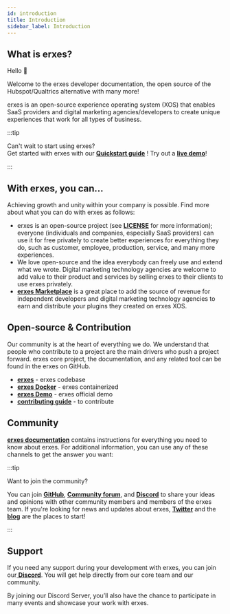 ```yaml
---
id: introduction
title: Introduction
sidebar_label: Introduction
---
```


## What is erxes?

Hello 👋

Welcome to the erxes developer documentation, the open source of the Hubspot/Qualtrics alternative with many more!

erxes is an open-source experience operating system (XOS) that enables SaaS providers and digital marketing agencies/developers to create unique experiences that work for all types of business.

:::tip

Can't wait to start using erxes?  
Get started with erxes with our <a href="https://www.erxes.org/introduction/introduction/" >**Quickstart guide**</a> ! Try out a <a href="https://xosdemo.erxes.io/" target="_blank">**live demo**</a>!

:::

## With erxes, you can...

Achieving growth and unity within your company is possible. Find more about what you can do with erxes as follows:

- erxes is an open-source project (see <a href="https://github.com/erxes/erxes/blob/master/LICENSE.md" target="_blank">**LICENSE**</a> for more information); everyone (individuals and companies, especially SaaS providers) can use it for free privately to create better experiences for everything they do, such as customer, employee, production, service, and many more experiences.
- We love open-source and the idea everybody can freely use and extend what we wrote. Digital marketing technology agencies are welcome to add value to their product and services by selling erxes to their clients to use erxes privately.
- **<a href="https://erxes.io/marketplace" target="_blank">erxes Marketplace</a>** is a great place to add the source of revenue for independent developers and digital marketing technology agencies to earn and distribute your plugins they created on erxes XOS.

## Open-source & Contribution

Our community is at the heart of everything we do. We understand that people who contribute to a project are the main drivers who push a project forward. erxes core project, the documentation, and any related tool can be found in the erxes on GitHub.

- **<a href="https://github.com/erxes/erxes" target="_blank">erxes</a>** - erxes codebase
- **<a href="https://www.erxes.org/installation/docker" target="_blank">erxes Docker</a>** - erxes containerized
- **<a href="https://xosdemo.erxes.io/" target="_blank">erxes Demo</a>** - erxes official demo
- **<a href="https://www.erxes.org/contribute/overview" target="_blank">contributing guide</a>** - to contribute

## Community

**<a href="https://www.erxes.org/introduction/introduction/" target="_blank">erxes documentation</a>** contains instructions for everything you need to know about erxes. For additional information, you can use any of these channels to get the answer you want:

:::tip

Want to join the community?

You can join <a href="https://github.com/erxes/erxes" target="_blank">**GitHub**</a>, <a href="https://github.com/erxes/erxes/discussions" >**Community forum**</a>, and <a href="https://discord.com/invite/aaGzy3gQK5" >**Discord**</a> to share your ideas and opinions with other community members and members of the erxes team. If you're looking for news and updates about erxes, <a href="https://twitter.com/erxesHQ" target="_blank">**Twitter**</a> and the <a href="https://erxes.io/blog" target="_blank">**blog**</a> are the places to start!

:::

## Support

If you need any support during your development with erxes, you can join our<a href="https://discord.com/invite/aaGzy3gQK5" > **Discord**</a>. You will get help directly from our core team and our community.

By joining our Discord Server, you’ll also have the chance to participate in many events and showcase your work with erxes.
